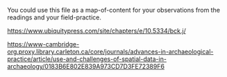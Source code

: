 You could use this file as a map-of-content for your observations from the readings and your field-practice.

https://www.ubiquitypress.com/site/chapters/e/10.5334/bck.j/

https://www-cambridge-org.proxy.library.carleton.ca/core/journals/advances-in-archaeological-practice/article/use-and-challenges-of-spatial-data-in-archaeology/0183B6E802E839A973CD7D3FE72389F6